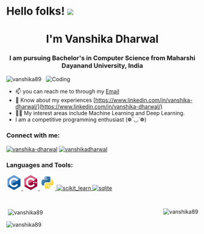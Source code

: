 # Hello folks! <img src="https://raw.githubusercontent.com/MartinHeinz/MartinHeinz/master/wave.gif" width="30px">
<h1 align="center">I'm Vanshika Dharwal</h1>
<h3 align="center">I am pursuing Bachelor's in Computer Science from Maharshi Dayanand University, India</h3>
<img align="right" alt="Coding" width="400" src="https://cdn.dribbble.com/users/2646423/screenshots/5507196/computer.gif">

<p align="left">
<p align="left"> <img src="https://komarev.com/ghpvc/?username=vanshika89&label=Profile%20views&color=0e75b6&style=flat" alt="vanshika89" /> </p> 

- 📫 you can reach me to through my [Email](vanshi892000@gmail.com)
- 📄 Know about my experiences [https://www.linkedin.com/in/vanshika-dharwal/](https://www.linkedin.com/in/vanshika-dharwal/)
- 👩‍💻 My interest areas include Machine Learning and Deep Learning.
- I am a competitive programming enthusiast (❁´◡`❁)&nbsp; 
<h3 align="left">Connect with me:</h3>
<p align="left">
<a href="https://linkedin.com/in/vanshika-dharwal" target="blank"><img align="center" src="https://raw.githubusercontent.com/rahuldkjain/github-profile-readme-generator/master/src/images/icons/Social/linked-in-alt.svg" alt="vanshika-dharwal" height="30" width="40" /></a>
<a href="https://kaggle.com/vanshikadharwal" target="blank"><img align="center" src="https://raw.githubusercontent.com/rahuldkjain/github-profile-readme-generator/master/src/images/icons/Social/kaggle.svg" alt="vanshikadharwal" height="30" width="40" /></a>
</p>

<h3 align="left">Languages and Tools:</h3>
<p align="left"> <a href="https://www.cprogramming.com/" target="_blank"> <img src="https://raw.githubusercontent.com/devicons/devicon/master/icons/c/c-original.svg" alt="c" width="40" height="40"/> </a> <a href="https://www.w3schools.com/cpp/" target="_blank"> <img src="https://raw.githubusercontent.com/devicons/devicon/master/icons/cplusplus/cplusplus-original.svg" alt="cplusplus" width="40" height="40"/> </a> <a href="https://www.w3schools.com/css/" target="_blank">   <a href="https://www.python.org" target="_blank"> <img src="https://raw.githubusercontent.com/devicons/devicon/master/icons/python/python-original.svg" alt="python" width="40" height="40"/> </a> <a href="https://scikit-learn.org/" target="_blank"> <img src="https://upload.wikimedia.org/wikipedia/commons/0/05/Scikit_learn_logo_small.svg" alt="scikit_learn" width="40" height="40"/> </a> <a href="https://www.sqlite.org/" target="_blank"> <img src="https://www.vectorlogo.zone/logos/sqlite/sqlite-icon.svg" alt="sqlite" width="40" height="40"/> </a> </p>
&nbsp;



<p><img align="right" src="https://github-readme-stats.vercel.app/api/top-langs?username=vanshika89&show_icons=true&locale=en&layout=compact" alt="vanshika89" /></p>

<p>&nbsp;<img align="center" src="https://github-readme-stats.vercel.app/api?username=vanshika89&show_icons=true&locale=en" alt="vanshika89" /></p>

<p><img align="center" src="https://github-readme-streak-stats.herokuapp.com/?user=vanshika89&" alt="vanshika89" /></p>

